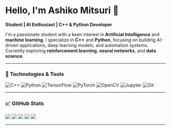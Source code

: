 # Hello, I'm Ashiko Mitsuri 👋  
**Student | AI Enthusiast | C++ & Python Developer**

I'm a passionate student with a keen interest in **Artificial Intelligence** and **machine learning**. I specialize in **C++** and **Python**, focusing on building AI-driven applications, deep learning models, and automation systems. Currently exploring **reinforcement learning**, **neural networks**, and **data science**.

---

### 🧰 Technologies & Tools

![C++](https://img.shields.io/badge/C%2B%2B-17+-blue?style=flat&logo=cplusplus)
![Python](https://img.shields.io/badge/Python-3.9+-blue?style=flat&logo=python)
![TensorFlow](https://img.shields.io/badge/TensorFlow-2.0+-red?style=flat&logo=tensorflow)
![PyTorch](https://img.shields.io/badge/PyTorch-1.8+-orange?style=flat&logo=pytorch)
![OpenCV](https://img.shields.io/badge/OpenCV-4.5+-blue?style=flat&logo=opencv)
![Jupyter](https://img.shields.io/badge/Jupyter-Notebook-orange?style=flat&logo=jupyter)
![Git](https://img.shields.io/badge/Git-2.29+-purple?style=flat&logo=git)

---

### 📈 GitHub Stats

![](https://github-profile-summary-cards.vercel.app/api/cards/profile-details?username=ashikas1&theme=solarized_dark)
![](https://github-profile-summary-cards.vercel.app/api/cards/most-commit-language?username=ashikas1&theme=solarized_dark)
![](https://github-profile-summary-cards.vercel.app/api/cards/repos-per-language?username=ashikas1&theme=solarized_dark)
![](https://github-profile-summary-cards.vercel.app/api/cards/stats?username=ashikas1&theme=solarized_dark)
![](https://github-profile-summary-cards.vercel.app/api/cards/productive-time?username=ashikas1&theme=solarized_dark)

---
